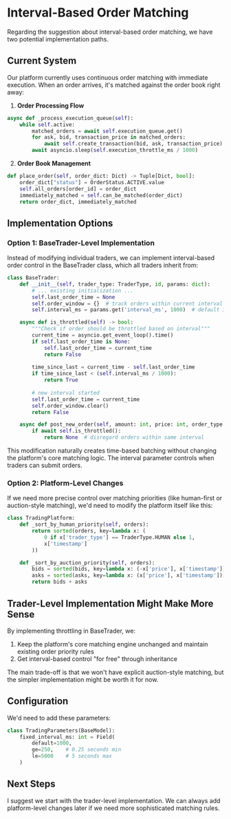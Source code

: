# Interval-Based Order Matching

Regarding the suggestion about interval-based order matching, we have two potential implementation paths.

## Current System

Our platform currently uses continuous order matching with immediate execution. When an order arrives, it's matched against the order book right away:

1. **Order Processing Flow**

```python:trading_platform/back/core/trading_platform.py
async def _process_execution_queue(self):
    while self.active:
        matched_orders = await self.execution_queue.get()
        for ask, bid, transaction_price in matched_orders:
            await self.create_transaction(bid, ask, transaction_price)
        await asyncio.sleep(self.execution_throttle_ms / 1000)
```

2. **Order Book Management**

```python:trading_platform/back/core/orderbook_manager.py
def place_order(self, order_dict: Dict) -> Tuple[Dict, bool]:
    order_dict["status"] = OrderStatus.ACTIVE.value
    self.all_orders[order_id] = order_dict
    immediately_matched = self.can_be_matched(order_dict)
    return order_dict, immediately_matched
```

## Implementation Options

### Option 1: BaseTrader-Level Implementation

Instead of modifying individual traders, we can implement interval-based order control in the BaseTrader class, which all traders inherit from:

```python:trading_platform/back/traders/base_trader.py
class BaseTrader:
    def __init__(self, trader_type: TraderType, id, params: dict):
        # ... existing initialization ...
        self.last_order_time = None
        self.order_window = {}  # track orders within current interval
        self.interval_ms = params.get('interval_ms', 1000)  # default 1 second

    async def is_throttled(self) -> bool:
        """Check if order should be throttled based on interval"""
        current_time = asyncio.get_event_loop().time()
        if self.last_order_time is None:
            self.last_order_time = current_time
            return False
          
        time_since_last = current_time - self.last_order_time
        if time_since_last < (self.interval_ms / 1000):
            return True
          
        # new interval started
        self.last_order_time = current_time
        self.order_window.clear()
        return False

    async def post_new_order(self, amount: int, price: int, order_type: OrderType) -> str:
        if await self.is_throttled():
            return None  # disregard orders within same interval
```

This modification naturally creates time-based batching without changing the platform's core matching logic. The interval parameter controls when traders can submit orders.

### Option 2: Platform-Level Changes

If we need more precise control over matching priorities (like human-first or auction-style matching), we'd need to modify the platform itself like this:

```python:trading_platform/back/core/trading_platform.py
class TradingPlatform:
    def _sort_by_human_priority(self, orders):
        return sorted(orders, key=lambda x: (
            0 if x['trader_type'] == TraderType.HUMAN else 1,
            x['timestamp']
        ))

    def _sort_by_auction_priority(self, orders):
        bids = sorted(bids, key=lambda x: (-x['price'], x['timestamp']))
        asks = sorted(asks, key=lambda x: (x['price'], x['timestamp']))
        return bids + asks
```

## Trader-Level Implementation Might Make More Sense

By implementing throttling in BaseTrader, we:

1. Keep the platform's core matching engine unchanged and maintain existing order priority rules
2. Get interval-based control "for free" through inheritance

The main trade-off is that we won't have explicit auction-style matching, but the simpler implementation might be worth it for now.

## Configuration

We'd need to add these parameters:

```python:trading_platform/back/core/data_models.py
class TradingParameters(BaseModel):
    fixed_interval_ms: int = Field(
        default=1000,
        ge=250,    # 0.25 seconds min
        le=5000    # 5 seconds max
    )
```

## Next Steps

I suggest we start with the trader-level implementation. We can always add platform-level changes later if we need more sophisticated matching rules. 